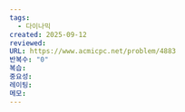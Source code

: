 ```yaml
---
tags:
  - 다이나믹
created: 2025-09-12
reviewed:
URL: https://www.acmicpc.net/problem/4883
반복수: "0"
복습:
중요성:
레이팅:
메모:
---
```

